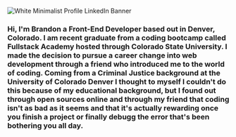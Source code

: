 ![White Minimalist Profile LinkedIn Banner](https://user-images.githubusercontent.com/66978579/181151947-45e6ab35-31fc-4e9f-9122-505cb4ad2725.png)

### Hi, I'm Brandon a Front-End Developer based out in Denver, Colorado. I am recent graduate from a coding bootcamp called Fullstack Academy hosted through Colorado State University. I made the decision to pursue a career change into web development through a friend who introduced me to the world of coding. Coming from a Criminal Justice background at the University of Colorado Denver I thought to myself I couldn't do this because of my educational background, but I found out through open sources online and through my friend that coding isn't as bad as it seems and that it's actually rewarding once you finish a project or finally debugg the error that's been bothering you all day.  

<!--
**blor15/blor15** is a ✨ _special_ ✨ repository because its `README.md` (this file) appears on your GitHub profile.

Here are some ideas to get you started:

- 🔭 I’m currently working on ...
- 🌱 I’m currently learning ...
- 👯 I’m looking to collaborate on ...
- 🤔 I’m looking for help with ...
- 💬 Ask me about ...
- 📫 How to reach me: ...
- 😄 Pronouns: ...
- ⚡ Fun fact: ...
-->

